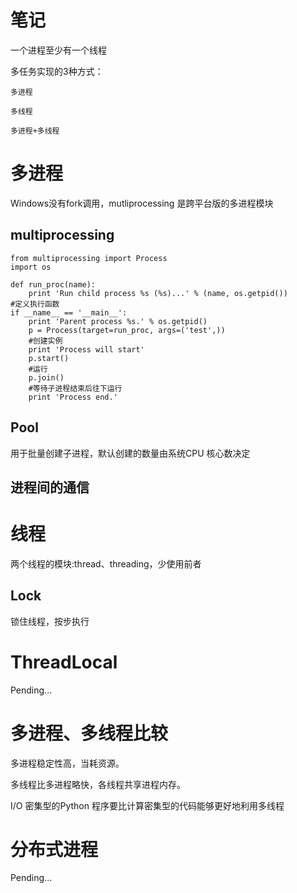 # 笔记

一个进程至少有一个线程

多任务实现的3种方式：

    多进程

    多线程

    多进程+多线程

# 多进程

Windows没有fork调用，mutliprocessing 是跨平台版的多进程模块

## multiprocessing
	from multiprocessing import Process
	import os
	
	def run_proc(name):
	    print 'Run child process %s (%s)...' % (name, os.getpid())
	#定义执行函数	
	if __name__ == '__main__':
	    print 'Parent process %s.' % os.getpid()
	    p = Process(target=run_proc, args=('test',))
        #创建实例
	    print 'Process will start'
	    p.start()
        #运行
	    p.join()
        #等待子进程结束后往下运行
	    print 'Process end.'

## Pool

用于批量创建子进程，默认创建的数量由系统CPU 核心数决定

## 进程间的通信

# 线程

两个线程的模块:thread、threading，少使用前者

## Lock

锁住线程，按步执行

# ThreadLocal

Pending...

# 多进程、多线程比较

多进程稳定性高，当耗资源。

多线程比多进程略快，各线程共享进程内存。

I/O 密集型的Python 程序要比计算密集型的代码能够更好地利用多线程

# 分布式进程

Pending...
